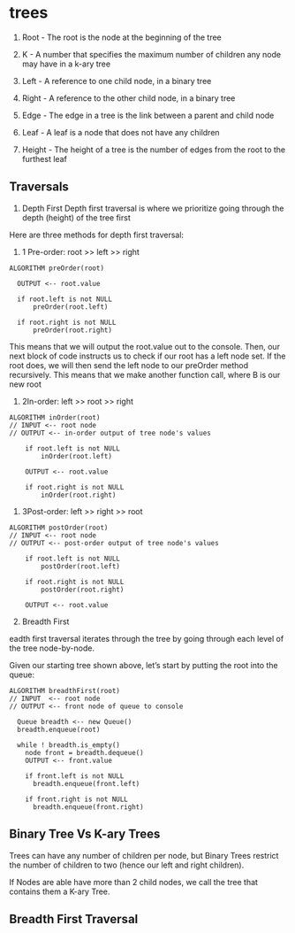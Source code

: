 # trees
1. Root - The root is the node at the beginning of the tree
2. K - A number that specifies the maximum number of children any node may have in a k-ary tree

3. Left - A reference to one child node, in a binary tree
4. Right - A reference to the other child node, in a binary tree
5. Edge - The edge in a tree is the link between a parent and child node
6. Leaf - A leaf is a node that does not have any children
7. Height - The height of a tree is the number of edges from the root to the furthest leaf
## Traversals
1. Depth First
Depth first traversal is where we prioritize going through the depth (height) of the tree first

Here are three methods for depth first traversal:
1. 1 Pre-order: root >> left >> right
~~~
ALGORITHM preOrder(root)

  OUTPUT <-- root.value

  if root.left is not NULL
      preOrder(root.left)

  if root.right is not NULL
      preOrder(root.right)
~~~
This means that we will output the root.value out to the console. Then, our next block of code instructs us to check if our root has a left node set. If the root does, we will then send the left node to our preOrder method recursively. This means that we make another function call, where B is our new root


1. 2In-order: left >> root >> right

~~~
ALGORITHM inOrder(root)
// INPUT <-- root node
// OUTPUT <-- in-order output of tree node's values

    if root.left is not NULL
        inOrder(root.left)

    OUTPUT <-- root.value

    if root.right is not NULL
        inOrder(root.right)

~~~
1. 3Post-order: left >> right >> root
~~~
ALGORITHM postOrder(root)
// INPUT <-- root node
// OUTPUT <-- post-order output of tree node's values

    if root.left is not NULL
        postOrder(root.left)

    if root.right is not NULL
        postOrder(root.right)

    OUTPUT <-- root.value
~~~



2. Breadth First

eadth first traversal iterates through the tree by going through each level of the tree node-by-node.

Given our starting tree shown above, let’s start by putting the root into the queue:



~~~
ALGORITHM breadthFirst(root)
// INPUT  <-- root node
// OUTPUT <-- front node of queue to console

  Queue breadth <-- new Queue()
  breadth.enqueue(root)

  while ! breadth.is_empty()
    node front = breadth.dequeue()
    OUTPUT <-- front.value

    if front.left is not NULL
      breadth.enqueue(front.left)

    if front.right is not NULL
      breadth.enqueue(front.right)
~~~
## Binary Tree Vs K-ary Trees


Trees can have any number of children per node, but Binary Trees restrict the number of children to two (hence our left and right children).


If Nodes are able have more than 2 child nodes, we call the tree that contains them a K-ary Tree.
## Breadth First Traversal


